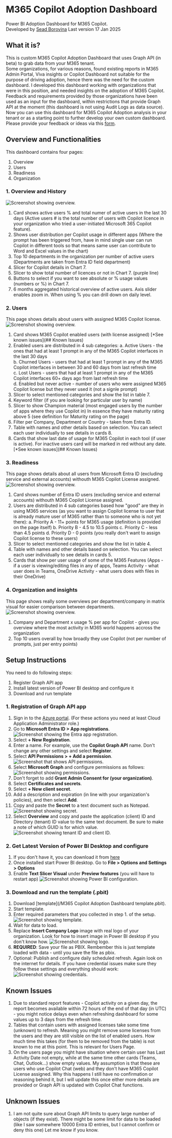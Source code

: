 # M365 Copilot Adoption Dashboard
Power BI Adoption Dashboard for M365 Copilot.<br/>
Developed by [Sead Borovina](www.linkedin.com/in/seadb)
Last version 17 Jan 2025
## What it is?
This is custom M365 Copilot Adoption Dashboard that uses Graph API (in beta) to grab data from your M365 tenant.<br/> Some organizations, for various reasons, found existing reports in M365 Admin Portal, Viva insights or Copilot Dashboard not suitable for the purpose of driving adoption, hence there was the need for the custom dashboard. I developed this dashboard working with organizations that were in this position, and needed insights on the adoption of M365 Copilot. Feedback and requirements provided by those organizations have been used as an input for the dashboard, within restrictions that provide Graph API at the moment (this dashboard is not using Audit Logs as data source).
Now you can use this dashboard for M365 Copilot Adoption analysis in your tenant or as a starting point to further develop your own custom dashboard. <br/>
Please provide your feedback or ideas via this [form](https://forms.office.com/r/cFsEWFJ3yD). 
## Overview and Functionalities
This dashboard contains four pages:
1. Overview
2. Users
3. Readiness
4. Organization
### 1. Overview and History
![Screenshot showing overview.](/Images/Dashboard1.png)
1. Card shows active users % and total numer of active users in the last 30 days (Active users # is the total number of users with Copilot licence in your organization who tried a user-initiated Microsoft 365 Copilot feature).
2. Shows user distribution per Copilot usage in different apps (Where the prompt has been triggered from, have in mind single user can run Copilot in different tools so that means same user can contribute to Word and Excel values in the chart)
3. Top 10 departments in the organization per number of active users (Departments are taken from Entra ID field department)
4. Slicer for Copilot details in Chart 7.
5. Slicer to show total number of licences or not in Chart 7. (purple line)
6. Buttons to select if you want to see absolute or % usage values (numbers or %) in Chart 7.
7. 6 months aggregated historical overview of active users. Axis slider enables zoom in. When using % you can drill down on daily level.
### 2. Users
This page shows details about users with assigned M365 Copilot license.
![Screenshot showing overview.](/Images/Dashboard2.png)
1. Card shows M365 Copilot enabled users (with license assigned) [*See known issues](## Known Issues)
2. Enabled users are distributed in 4 sub categories:
   a. Active Users - the ones that had at least 1 prompt in any of the M365 Copilot interfaces in the last 30 days </br>
   b. Churned Users - users that had at least 1 prompt in any of the M365 Copilot interfaces in between 30 and 60 days from last refresh time </br>
   c. Lost Users - users that had at least 1 prompt in any of the M365 Copilot interfaces 60+ days ago from last refresh time </br>
   d. Enabled but never active - number of users who were assigned M365 Copilot license but they never used it (not a signle prompt) </br>
3. Slicer to select mentioned categories and show the list in table 7.
4. Keyword filter (if you are looking for particular user by name)
5. Slicer to show Champion material (most engaged users by the number of apps where they use Copilot in) In essence they have maturity rating above 5 (see definition for Maturity rating on the page)
6. Filter per Company, Department or Country - taken from Entra ID.
7. Table with names and other details based on selection. You can select each user individually to see details in cards 8.
8. Cards that show last date of usage for M365 Copilot in each tool (if user is active). For inactive users card will be marked in red without any date. [*See known issues](## Known Issues)
### 3. Readiness
This page shows details about all users from Microsoft Entra ID (excluding service and external accounts) withouth M365 Copilot License assigned.
![Screenshot showing overview.](/Images/Dashboard3.png)
1. Card shows number of Entra ID users (excluding service and external accounts) withouth M365 Copilot License assigned.
2. Users are distributed in 4 sub categories based how "good" are they in using M365 services (as you want to assign Copilot license to user that is already mature user of M365 rather than to someone who is not yet there):
   a. Priority A - 11+ points for M365 usage (definition is provided on the page itself)
   b. Priority B - 4.5 to 10.5 points
   c. Priority C - less than 4.5 points
   d. Priority D - 0 points (you really don't want to assign Copilot license to these users)
3. Slicer to select mentioned categories and show the list in table 4.
4. Table with names and other details based on selection. You can select each user individually to see details in cards 5.
5. Cards that show per user usage of some of the M365 Features (Apps - if a user is viewing/editing files in any of apps, Teams Activity - what user does in Teams, OneDrive Activity - what users does with files in their OneDrive)
### 4. Organization and insights
This page shows really some overviews per department/company in matrix visual for easier comparison between departments.
![Screenshot showing overview.](/Images/Dashboard4.png)
1. Company and Department x usage % per app for Copilot - gives you overview where the most activity in M365 world happens accross the organization
2. Top 10 users overall by how broadly they use Copilot (not per number of prompts, just per entry points)
## Setup Instructions
You need to do following steps:
1. Register Graph API app
2. Install latest version of Power BI desktop and configure it
3. Download and run template

### 1. Registration of Graph API app
1. Sign in to the [Azure portal](https://portal.azure.com/).
   (For these actions you need at least Cloud Application Administrator role.)
3. Go to **Microsoft Entra ID > App registrations**. 
![Screenshot showing the Entra app registration.](/Images/Setup1.png)
4. Select **+ New Registration**.
5. Enter a name. For example, use the **Copilot Graph API** name. Don't change any other settings and select **Register**.
6. Select **API Permissions > + Add a permission**.
 ![Screenshot that shows API permissions.](/Images/Setup2.png)  
7. Select **Microsoft Graph** and configure permissions as follows:
![Screenshot showing permissions.](/Images/Setup3.png)
8. Don't forget to add **Grant Admin Consent for (your organization)**.
9. Select **Certificates and secrets**.
10. Select **+ New client secret**.
11. Add a description and expiration (in line with your organization's policies), and then select **Add**.
12. Copy and paste the **Secret** to a text document such as Notepad.
![Screenshot showing secret.](/Images/Setup4.png)
13. Select **Overview** and copy and paste the application (client) ID and Directory (tenant) ID value to the same text document. Be sure to make a note of which GUID is for which value.
![Screenshot showing tenant ID and client ID.](/Images/Setup5.png)

### 2. Get Latest Version of Power BI Desktop and configure
1. If you don't have it, you can download it from [here](https://www.microsoft.com/en-us/download/details.aspx?id=58494&msockid=3d302a18b1e16b4b0f433bb7b5e16d2d)
2. Once installed start Power BI desktop. Go to **File > Options and Settings > Options**
3. Enable **Text Slicer Visual** under **Preview features** (you will have to restart app)
![Screenshot showing Power BI configuration.](/Images/Setup6.png)

### 3. Download and run the template (.pbit)
1. Download [template](/M365 Copilot Adoption Dashboard template.pbit).
2. Start template.
3. Enter required parameters that you collected in step 1. of the setup.
![Screenshot showing template.](/Images/Start1.png)
4. Wait for data to load.
5. Replace **Insert Company Logo** image with real logo of your organization. Look for how to insert image in Power BI desktop if you don't know how.
![Screenshot showing logo.](/Images/Start2.png)
7. **REQUIRED**: Save your file as PBIX. Rembember this is just template loaded with data - until you save the file as pbix.
8. Optional: Publish and configure daily scheduled refresh. Again look on the internet for details. If you have credential issues make sure they follow these settings and everything should work:
![Screenshot showing credentials.](/Images/Start3.png)   
## Known Issues
1. Due to standard report features - Copilot activity on a given day, the report becomes available within 72 hours of the end of that day (in UTC) - you might notice delays even when refreshing dashboard for some values up to 3 days from the refresh time. 
2. Tables that contain users with assigned licenses take some time (unknown) to refresh. Meaning you might remove some licenses from the users and they are still visible on the list of enabled users. How much time this takes (for them to be removed from the table) is not known to me at this point. This is relevant for Users Page.
3. On the users page you might have situation where certain user has Last Activity Date not empty, while at the same time other cards (Teams, Chat, Outlook...) show empty values. My assumption is that these are users who use Copilot Chat (web) and they don't have M365 Copilot License assigned. Why this happens I still have no confirmation or reasoning behind it, but I will update this once either more details are provided or Graph API is updated with Copilot Chat functions.

## Unknown Issues
1. I am not quite sure about Graph API limits to query large number of objects (if they exist). There might be some limit for data to be loaded (like I saw somewhere 10000 Entra ID entries, but I cannot confirm or deny this one) Let me know if you know.
